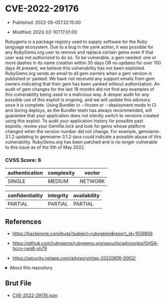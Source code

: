 # CVE-2022-29176

- Published: 2022-05-05T22:15:00

- Modified: 2023-02-10T17:01:00

Rubygems is a package registry used to supply software for the Ruby language ecosystem. Due to a bug in the yank action, it was possible for any RubyGems.org user to remove and replace certain gems even if that user was not authorized to do so. To be vulnerable, a gem needed: one or more dashes in its name creation within 30 days OR no updates for over 100 days At present, we believe this vulnerability has not been exploited. RubyGems.org sends an email to all gem owners when a gem version is published or yanked. We have not received any support emails from gem owners indicating that their gem has been yanked without authorization. An audit of gem changes for the last 18 months did not find any examples of this vulnerability being used in a malicious way. A deeper audit for any possible use of this exploit is ongoing, and we will update this advisory once it is complete. Using Bundler in --frozen or --deployment mode in CI and during deploys, as the Bundler team has always recommended, will guarantee that your application does not silently switch to versions created using this exploit. To audit your application history for possible past exploits, review your Gemfile.lock and look for gems whose platform changed when the version number did not change. For example, gemname-3.1.2 updating to gemname-3.1.2-java could indicate a possible abuse of this vulnerability. RubyGems.org has been patched and is no longer vulnerable to this issue as of the 5th of May 2022.

### CVSS Score: **6**

| authentication | complexity | vector |
| --- | --- | --- |
| SINGLE | MEDIUM | NETWORK |

| confidentiality | integrity | availability |
| --- | --- | --- |
| PARTIAL | PARTIAL | PARTIAL |

## References

* https://hackerone.com/bugs?subject=rubygems&report_id=1559856

* https://github.com/rubygems/rubygems.org/security/advisories/GHSA-hccv-rwq6-vh79

* https://security.netapp.com/advisory/ntap-20220616-0002/

<details>
<summary>About this repository</summary> 

  This repository is part of the project [Live Hack CVE](https://github.com/Live-Hack-CVE). Main website can be found [www.live-hack.org](https://www.live-hack.org) 
  
  Made by [Sn0wAlice](https://github.com/Sn0wAlice) for the people that care about security and need to have a feed of the latest CVEs. Hope you enjoy it, don't forget to star the repo and follow me on [Twitter](https://twitter.com/Sn0wAlice) and [Github](https://github.com/Sn0wAlice). And that is my [personnal website](https://www.alice-snow.me/)

  - [Home Page](https://github.com/Live-Hack-CVE)
  - [Framework](https://github.com/Live-Hack-CVE/cve-framework)
  - [CVE database](https://github.com/Live-Hack-CVE/full_database)
  - [Changelog](https://github.com/Live-Hack-CVE/Changelog)
</details>

## Brut File

* [CVE-2022-29176.json](https://raw.githubusercontent.com/Live-Hack-CVE/full_database/main/cves/2022/CVE-2022-29176.json)

